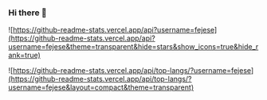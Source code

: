 ### Hi there 👋

![https://github-readme-stats.vercel.app/api?username=fejese](https://github-readme-stats.vercel.app/api?username=fejese&theme=transparent&hide=stars&show_icons=true&hide_rank=true)

![https://github-readme-stats.vercel.app/api/top-langs/?username=fejese](https://github-readme-stats.vercel.app/api/top-langs/?username=fejese&layout=compact&theme=transparent)

